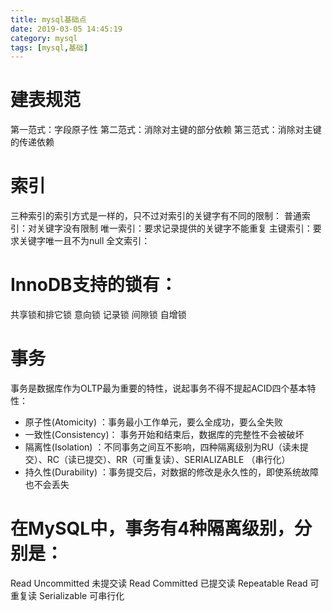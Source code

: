 ```yaml
---
title: mysql基础点
date: 2019-03-05 14:45:19
category: mysql
tags: [mysql,基础]
---
```

# 建表规范
第一范式：字段原子性
第二范式：消除对主键的部分依赖
第三范式：消除对主键的传递依赖
<!-- more -->
# 索引
三种索引的索引方式是一样的，只不过对索引的关键字有不同的限制：
普通索引：对关键字没有限制
唯一索引：要求记录提供的关键字不能重复
主键索引：要求关键字唯一且不为null
全文索引：

# InnoDB支持的锁有：
共享锁和排它锁
意向锁
记录锁
间隙锁
自增锁

# 事务
事务是数据库作为OLTP最为重要的特性，说起事务不得不提起ACID四个基本特性：
* 原子性(Atomicity) ：事务最小工作单元，要么全成功，要么全失败
* 一致性(Consistency)： 事务开始和结束后，数据库的完整性不会被破坏
* 隔离性(Isolation) ：不同事务之间互不影响，四种隔离级别为RU（读未提交）、RC（读已提交）、RR（可重复读）、SERIALIZABLE （串行化）
* 持久性(Durability) ：事务提交后，对数据的修改是永久性的，即使系统故障也不会丢失

# 在MySQL中，事务有4种隔离级别，分别是：
Read Uncommitted 未提交读
Read Committed 已提交读
Repeatable Read 可重复读
Serializable 可串行化
